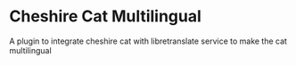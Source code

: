 # Cheshire Cat Multilingual
A plugin to integrate cheshire cat with libretranslate service to make the cat multilingual
